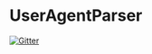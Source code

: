 # UserAgentParser

[![Gitter](https://badges.gitter.im/VIPnytt/UserAgentParser.svg)](https://gitter.im/VIPnytt/UserAgentParser?utm_source=badge&utm_medium=badge&utm_campaign=pr-badge&utm_content=badge)